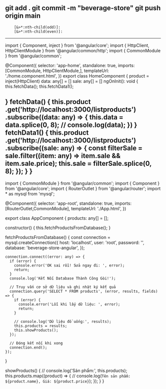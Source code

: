git add .
git commit -m "beverage-store" 
git push origin main 
--------------------------------------------------------------------
        [&>*:nth-child(odd)]:
        [&>*:nth-child(even)]:
--------------------------------------------------------------------
import { Component, inject } from '@angular/core';
import { HttpClient, HttpClientModule } from '@angular/common/http';
import { CommonModule } from '@angular/common';

@Component({
  selector: 'app-home',
  standalone: true,
  imports: [CommonModule, HttpClientModule,],
  templateUrl: './home.component.html',
})
export class HomeComponent {
  product = inject(HttpClient)
  data: any[] = []
  sale: any[] = []
  ngOnInit(): void {
    this.fetchData();
    this.fetchData1();

  }
  fetchData() {
    this.product
      .get('http://localhost:3000/listproducts')
      .subscribe((data: any) => {
        this.data = data.splice(0, 8);
        // console.log(data);
      })
  }
  fetchData1() {
    this.product
      .get('http://localhost:3000/listproducts')
      .subscribe((sale: any) => {
        const filterSale = sale.filter((item: any) => item.sale && item.sale.price);
        this.sale = filterSale.splice(0, 8);
      });
  }
}
--------------------------------------------------------------------------------
import { CommonModule } from '@angular/common';
import { Component } from '@angular/core';
import { RouterOutlet } from '@angular/router';
import * as mysql from 'mysql';

@Component({
  selector: 'app-root',
  standalone: true,
  imports: [RouterOutlet,CommonModule],
  templateUrl: './App.html',
})

export class AppComponent {
  products: any[] = [];

  constructor() {
    this.fetchProductsFromDatabase();
  }

  fetchProductsFromDatabase() {
    const connection = mysql.createConnection({
      host: 'localhost',
      user: 'root',
      password: '',
      database: 'beverage-store-angular',
    });

    connection.connect((error: any) => {
      if (error) {
        console.error('OK sai rồi! Sửa ngay đi: ', error);
        return;
      }
      console.log('Kết Nối Database Thành Công Gòi!');

      // Truy vấn cơ sở dữ liệu và ghi nhật ký kết quả
      connection.query('SELECT * FROM products', (error, results, fields) => {
        if (error) {
          console.error('Lỗi khi lấy dữ liệu: ', error);
          return;
        }

        // console.log('Dữ liệu đồ uống:', results);
        this.products = results;
        this.showProducts();
      });

      // Đóng kết nối khi xong
      connection.end();
    });
  }

  showProducts() {
    // console.log('Sản phẩm:', this.products);
    this.products.map((product) => {
      // console.log(`Tên sản phẩm: ${product.name}, Giá: ${product.price}`);
    });
  }
}

<div *ngFor="let product of products">
</div>